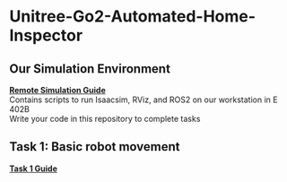 # Unitree-Go2-Automated-Home-Inspector

## Our Simulation Environment
**[Remote Simulation Guide](./remote/guide.md)** \
Contains scripts to run Isaacsim, RViz, and ROS2 on our workstation in E 402B \
Write your code in this repository to complete tasks

## Task 1: Basic robot movement
**[Task 1 Guide](./task-1/guide.md)**